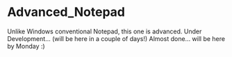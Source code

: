 # Advanced_Notepad
Unlike Windows conventional Notepad, this one is advanced.
Under Development... (will be here in a couple of days!)
Almost done... will be here by Monday :)

